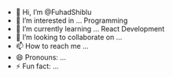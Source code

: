 - 👋 Hi, I’m @FuhadShiblu
- 👀 I’m interested in ... Programming
- 🌱 I’m currently learning ... React Development
- 💞️ I’m looking to collaborate on ...
- 📫 How to reach me ...
- 😄 Pronouns: ...
- ⚡ Fun fact: ...

<!---
FuhadShiblu/FuhadShiblu is a ✨ special ✨ repository because its `README.md` (this file) appears on your GitHub profile.
You can click the Preview link to take a look at your changes.
--->

